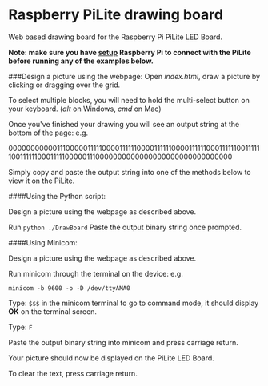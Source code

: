 Raspberry PiLite drawing board
====================

Web based drawing board for the Raspberry Pi PiLite LED Board.

**Note: make sure you have [setup](http://openmicros.org/index.php/articles/94-ciseco-product-documentation/raspberry-pi/283-setting-up-my-raspberry-pi) Raspberry Pi to connect with the PiLite before running any of the examples below.**

###Design a picture using the webpage:
Open *index.html*, draw a picture by clicking or dragging over the grid.

To select multiple blocks, you will need to hold the multi-select button on your keyboard. (*alt* on Windows, *cmd* on Mac)

Once you've finished your drawing you will see an output string at the bottom of the page: e.g.

000000000001110000011111000011111100001111110000111111000111111001111110011111100011111000001110000000000000000000000000000000

Simply copy and paste the output string into one of the methods below to view it on the PiLite.

####Using the Python script:

Design a picture using the webpage as described above.

Run `python ./DrawBoard`
Paste the output binary string once prompted.

####Using Minicom:

Design a picture using the webpage as described above.

Run minicom through the terminal on the device: e.g.

`minicom -b 9600 -o -D /dev/ttyAMA0`

Type: `$$$` in the minicom terminal to go to command mode, it should display **OK** on the terminal screen.

Type: `F`

Paste the output binary string into minicom and press carriage return.

Your picture should now be displayed on the PiLite LED Board.

To clear the text, press carriage return.
